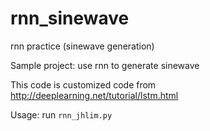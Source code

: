 # rnn_sinewave
rnn practice (sinewave generation)

Sample project: use rnn to generate sinewave

This code is customized code from http://deeplearning.net/tutorial/lstm.html

Usage: 
run `rnn_jhlim.py`
